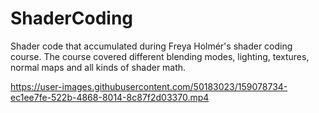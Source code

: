 # ShaderCoding
Shader code that accumulated during Freya Holmér's shader coding course. The course covered different blending modes, lighting, textures, normal maps and all kinds of shader math.


https://user-images.githubusercontent.com/50183023/159078734-ec1ee7fe-522b-4868-8014-8c87f2d03370.mp4

